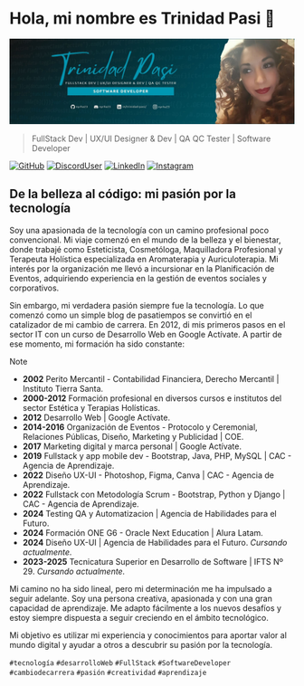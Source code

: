 # Hola, mi nombre es Trinidad Pasi 👋
![ImagenPerfil](/img/about-me.jpg) 
> FullStack Dev | UX/UI Designer & Dev | QA QC Tester | Software Developer 

[![GitHub](https://img.shields.io/badge/nyrha23-C71585?style=flat-square&logo=github&logoColor=white&labelColor=101010)](https://github.com/nyrha23) 
[![DiscordUser](https://img.shields.io/badge/nyrha23-5865F2?style=flat-square&logo=discord&logoColor=white&labelColor=101010)](https://discord.com/) 
[![LinkedIn](https://img.shields.io/badge/Trinidad_Pasi-0A66C2?style=flat-square&logo=linkedin&logoColor=white&labelColor=101010)](https://www.linkedin.com/in/trinidadpasi/) 
[![Instagram](https://img.shields.io/badge/nyrha23-E4405F?style=flat-square&logo=instagram&logoColor=white&labelColor=101010)](https://www.instagram.com/nyrha23/) 

## De la belleza al código: mi pasión por la tecnología

Soy una apasionada de la tecnología con un camino profesional poco convencional. Mi viaje comenzó en el mundo de la belleza y el bienestar, donde trabajé como Esteticista, Cosmetóloga, Maquilladora Profesional y Terapeuta Holística especializada en Aromaterapia y Auriculoterapia. Mi interés por la organización me llevó a incursionar en la Planificación de Eventos, adquiriendo experiencia en la gestión de eventos sociales y corporativos.

Sin embargo, mi verdadera pasión siempre fue la tecnología. Lo que comenzó como un simple blog de pasatiempos se convirtió en el catalizador de mi cambio de carrera. En 2012, di mis primeros pasos en el sector IT con un curso de Desarrollo Web en Google Actívate. A partir de ese momento, mi formación ha sido constante:

> [!NOTE]
> - **2002** Perito Mercantil - Contabilidad Financiera, Derecho Mercantil | Instituto Tierra Santa.
> - **2000-2012** Formación profesional en diversos cursos e institutos del sector Estética y Terapias Holísticas.
> - **2012** Desarrollo Web | Google Actívate.
> - **2014-2016** Organización de Eventos - Protocolo y Ceremonial, Relaciones Públicas, Diseño, Marketing y Publicidad | COE.
> - **2017** Marketing digital y marca personal | Google Actívate.
> - **2019** Fullstack y app mobile dev - Bootstrap, Java, PHP, MySQL | CAC - Agencia de Aprendizaje.
> - **2022** Diseño UX-UI - Photoshop, Figma, Canva | CAC - Agencia de Aprendizaje.
> - **2022** Fullstack con Metodología Scrum - Bootstrap, Python y Django | CAC - Agencia de Aprendizaje.
> - **2024** Testing QA y Automatizacion | Agencia de Habilidades para el Futuro.
> - **2024** Formación ONE G6 - Oracle Next Education | Alura Latam.
> - **2024** Diseño UX-UI | Agencia de Habilidades para el Futuro. _Cursando actualmente._
> - **2023-2025** Tecnicatura Superior en Desarrollo de Software | IFTS Nº 29. _Cursando actualmente._

Mi camino no ha sido lineal, pero mi determinación me ha impulsado a seguir adelante. Soy una persona creativa, apasionada y con una gran capacidad de aprendizaje. Me adapto fácilmente a los nuevos desafíos y estoy siempre dispuesta a seguir creciendo en el ámbito tecnológico.

Mi objetivo es utilizar mi experiencia y conocimientos para aportar valor al mundo digital y ayudar a otros a descubrir su pasión por la tecnología.

`#tecnología` `#desarrolloWeb` `#FullStack` `#SoftwareDeveloper` `#cambiodecarrera` `#pasión` `#creatividad` `#aprendizaje`
